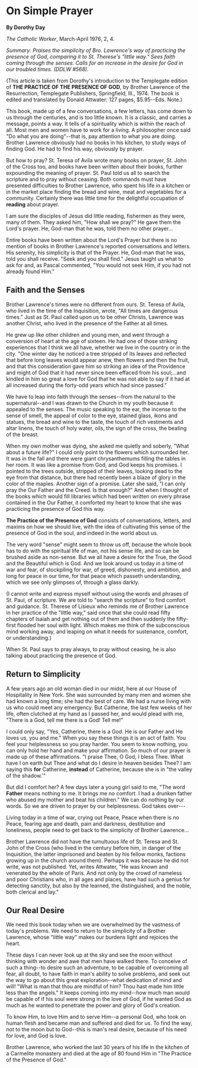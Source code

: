 On Simple Prayer
================

**By Dorothy Day**

*The Catholic Worker*, March-April 1976, 2, 4.

*Summary: Praises the simplicity of Bro. Lawrence's way of practicing
the presence of God, comparing it to St. Therese's "little way." Sees
faith coming through the senses. Calls for an increase in the desire for
God in our troubled times. (DDLW \#568).*

(This article is taken from Dorothy's introduction to the Templegate
edition of **THE PRACTICE OF THE PRESENCE OF GOD**, by Brother Lawrence
of the Resurrection, Templegate Publishers, Springfield, Ill., 1974. The
book is edited and translated by Donald Attwater: 127 pages,
\$5.95--Eds. Note.)

This book, made up of a few conversations, a few letters, has come down
to us through the centuries, and is too little known. It is a classic,
and carries a message, points a way. It tells of a spirituality which is
within the reach of all. Most men and women have to work for a living. A
philosopher once said "Do what you are doing"--that is, pay attention to
what you are doing. Brother Lawrence obviously had no books in his
kitchen, to study ways of finding God. He had to find his way, obviously
by prayer.

But how to pray? St. Teresa of Avila wrote many books on prayer, St.
John of the Cross too, and books have been written about their books,
further expounding the meaning of prayer. St. Paul told us all to search
the scripture and to pray without ceasing. Both commands must have
presented difficulties to Brother Lawrence, who spent his life in a
kitchen or in the market place finding the bread and wine, meat and
vegetables for a community. Certainly there was little time for the
delightful occupation of **reading** about prayer.

I am sure the disciples of Jesus did little reading, fishermen as they
were, many of them. They asked him, "How shall we pray?" He gave them
the Lord's prayer. He, God-man that he was, told them no other prayer...

Entire books have been written about the Lord's Prayer but there is no
mention of books in Brother Lawrence's reported conversations and
letters. His serenity, his simplicity is that of the Prayer. He, God-man
that he was, told you shall receive. "Seek and you shall find." Jesus
taught us what to ask for and, as Pascal commented, "You would not seek
Him, if you had not already found Him."

Faith and the Senses
--------------------

Brother Lawrence's times were no different from ours. St. Teresa of
Avila, who lived in the time of the Inquisition, wrote, "All times are
dangerous times." Just as St. Paul called upon us to be other Christs,
Lawrence was another Christ, who lived in the presence of the Father at
all times.

He grew up like other children and young men, and went through a
conversion of heart at the age of sixteen. He had one of those striking
experiences that I think we all have, whether we live in the country or
in the city. "One winter day he noticed a tree stripped of its leaves
and reflected that before long leaves would appear anew, then flowers
and then the fruit, and that this consideration gave him so striking an
idea of the Providence and might of God that it had never since been
effaced from his soul;...and kindled in him so great a love for God that
he was not able to say if it had at all increased during the forty-odd
years which had since passed."

We have to leap into faith through the senses--from the natural to the
supernatural--and I was drawn to the Church in my youth because it
appealed to the senses. The music speaking to the ear, the incense to
the sense of smell, the appeal of color to the eye, stained glass, ikons
and statues, the bread and wine to the taste, the touch of rich
vestments and altar linens, the touch of holy water, oils, the sign of
the cross, the beating of the breast.

When my own mother was dying, she asked me quietly and soberly, "What
about a future life?" I could only point to the flowers which surrounded
her. It was in the fall and there were giant chrysanthemums filling the
tables in her room. It was like a promise from God, and God keeps his
promises. I pointed to the trees outside, stripped of their leaves,
looking dead to the eye from that distance, but there had recently been
a blaze of glory in the color of the maples. Another sign of a promise.
Later she said, "I can only pray the Our Father and the Creed. Is that
enough?" And when I thought of the books which would fill libraries
which had been written on every phrase contained in the Our Father, it
comforted my heart to know that she was practicing the presence of God
this way.

**The Practice of the Presence of God** consists of conversations,
letters, and maxims on how we should live, with the idea of cultivating
this sense of the presence of God in the soul, and indeed in the world
about us.

The very word "sense" might seem to throw us off, because the whole book
has to do with the spiritual life of man, not his sense life, and so can
be brushed aside as non-sense. But we all have a desire for the True,
the Good and the Beautiful which is God. And we look around us today in
a time of war and fear, of stockpiling for war, of greed, dishonesty,
and ambition, and long for peace in our time, for that peace which
passeth understanding, which we see only glimpses of, through a glass
darkly.

(I cannot write and express myself without using the words and phrases
of St. Paul, of scripture. We are told to "search the scripture" to find
comfort and guidance. St. Therese of Lisieux who reminds me of Brother
Lawrence in her practice of the "little way," said once that she could
read fifty chapters of Isaiah and get nothing out of them and then
suddenly the fifty-first flooded her soul with light. Which makes me
think of the subconscious mind working away, and leaping on what it
needs for sustenance, comfort, or understanding.)

When St. Paul says to pray always, to pray without ceasing, he is also
talking about practicing the presence of God.

Return to Simplicity
--------------------

A few years ago an old woman died in our midst, here at our House of
Hospitality in New York. She was surrounded by many men and women she
had known a long time; she had the best of care. We had a nurse living
with us who could meet any emergency. But Catherine, the last few weeks
of her life, often clutched at my hand as I passed her, and would plead
with me, "There is a God, tell me there is a God! Tell me!"

I could only say, "Yes, Catherine, there is a God. He is our Father and
He loves us, you and me." When you say these things it is an act of
faith. You feel your helplessness so you pray harder. You seem to know
nothing, you can only hold her hand and make your affirmation. So much
of our prayer is made up of these affirmations. "I praise Thee, O God, I
bless Thee. What have I on earth but Thee and what do I desire in heaven
besides Thee? I am saying this **for** Catherine, **instead** of
Catherine, because she is in "the valley of the shadow.'"

But did I comfort her? A few days later a young girl said to me, "The
word **Father** means nothing to me. It brings me no comfort. I had a
drunken father who abused my mother and beat his children." We can do
nothing by our words. So we are driven to prayer by our helplessness.
God takes over---

Living today in a time of war, crying out Peace, Peace when there is no
Peace, fearing age and death, pain and darkness, destitution and
loneliness, people need to get back to the simplicity of Brother
Lawrence...

Brother Lawrence did not have the tumultuous life of St. Teresa and St.
John of the Cross (who lived in the century before him, in danger of the
Inquisition, the latter imprisoned and beaten by his fellow monks,
factions growing up in the church around them). Perhaps it was because
he did not write, was not published. Yet, writes Attwater, "He was known
and venerated by the whole of Paris. And not only by the crowd of
nameless and poor Christians who, in all ages and places, have had such
a genius for detecting sanctity, but also by the learned, the
distinguished, and the noble, both clerical and lay."

Our Real Desire
---------------

We need this book today when we are overwhelmed by the vastness of
today's problems. We need to return to the simplicity of a Brother
Lawrence, whose "little way" makes our burdens light and rejoices the
heart.

These days I can never look up at the sky and see the moon without
thinking with wonder and awe that men have walked there. To conceive of
such a thing--to desire such an adventure, to be capable of overcoming
all fear, all doubt, to have faith in man's ability to solve problems,
and seek out the way to go about this great exploration--what dedication
of mind and will! "What is man that thou are mindful of him? Thou hast
made him little less than the angels." It keeps coming into my mind--how
much man would be capable of if his soul were strong in the love of God,
if he wanted God as much as he wanted to penetrate the power and glory
of God's creation.

To know Him, to love Him and to serve Him--a personal God, who took on
human flesh and became man and suffered and died for us. To find the
way, not to the moon but to God--this is man's real desire, because of
his need for love, and God is love.

Brother Lawrence, who worked the last 30 years of his life in the
kitchen of a Carmelite monastery and died at the age of 80 found Him in
"The Practice of the Presence of God."
